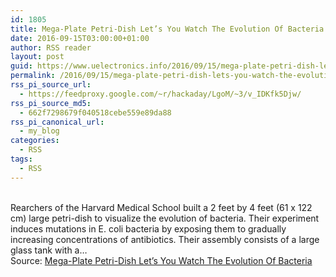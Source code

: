 ```yaml
---
id: 1805
title: Mega-Plate Petri-Dish Let’s You Watch The Evolution Of Bacteria
date: 2016-09-15T03:00:00+01:00
author: RSS reader
layout: post
guid: https://www.uelectronics.info/2016/09/15/mega-plate-petri-dish-lets-you-watch-the-evolution-of-bacteria/
permalink: /2016/09/15/mega-plate-petri-dish-lets-you-watch-the-evolution-of-bacteria/
rss_pi_source_url:
  - https://feedproxy.google.com/~r/hackaday/LgoM/~3/v_IDKfk5Djw/
rss_pi_source_md5:
  - 662f7298679f040518cebe559e89da88
rss_pi_canonical_url:
  - my_blog
categories:
  - RSS
tags:
  - RSS
---
```

&#013;  
Rearchers of the Harvard Medical School built a 2 feet by 4 feet (61 x 122 cm) large petri-dish to visualize the evolution of bacteria. Their experiment induces mutations in E. coli bacteria by exposing them to gradually increasing concentrations of antibiotics. Their assembly consists of a large glass tank with a…&#013;  
Source: <a href="https://feedproxy.google.com/~r/hackaday/LgoM/~3/v_IDKfk5Djw/" target="_blank">Mega-Plate Petri-Dish Let’s You Watch The Evolution Of Bacteria</a>
